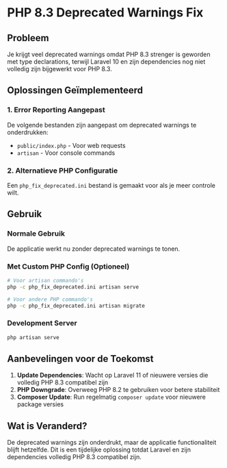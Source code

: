 # PHP 8.3 Deprecated Warnings Fix

## Probleem
Je krijgt veel deprecated warnings omdat PHP 8.3 strenger is geworden met type declarations, terwijl Laravel 10 en zijn dependencies nog niet volledig zijn bijgewerkt voor PHP 8.3.

## Oplossingen Geïmplementeerd

### 1. Error Reporting Aangepast
De volgende bestanden zijn aangepast om deprecated warnings te onderdrukken:

- `public/index.php` - Voor web requests
- `artisan` - Voor console commands

### 2. Alternatieve PHP Configuratie
Een `php_fix_deprecated.ini` bestand is gemaakt voor als je meer controle wilt.

## Gebruik

### Normale Gebruik
De applicatie werkt nu zonder deprecated warnings te tonen.

### Met Custom PHP Config (Optioneel)
```bash
# Voor artisan commando's
php -c php_fix_deprecated.ini artisan serve

# Voor andere PHP commando's
php -c php_fix_deprecated.ini artisan migrate
```

### Development Server
```bash
php artisan serve
```

## Aanbevelingen voor de Toekomst

1. **Update Dependencies**: Wacht op Laravel 11 of nieuwere versies die volledig PHP 8.3 compatibel zijn
2. **PHP Downgrade**: Overweeg PHP 8.2 te gebruiken voor betere stabiliteit
3. **Composer Update**: Run regelmatig `composer update` voor nieuwere package versies

## Wat is Veranderd?

De deprecated warnings zijn onderdrukt, maar de applicatie functionaliteit blijft hetzelfde. Dit is een tijdelijke oplossing totdat Laravel en zijn dependencies volledig PHP 8.3 compatibel zijn.
